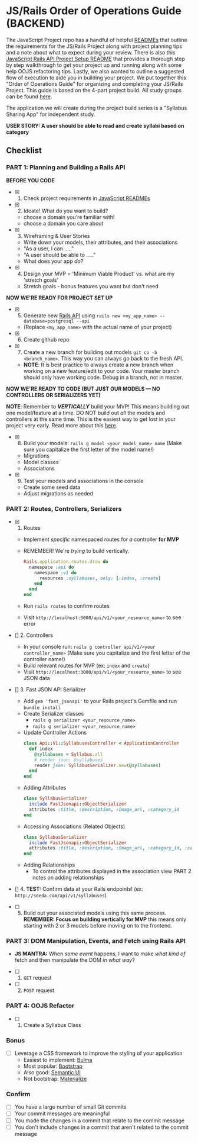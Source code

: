# JS/Rails Order of Operations Guide (BACKEND)

The JavaScript Project repo has a handful of helpful [READMEs](https://github.com/learn-co-students/js-spa-project-instructions-online-web-sp-000) that outline the requirements for the JS/Rails Project along with project planning tips and a note about what to expect during your review. There is also this [JavaScript Rails API Project Setup README](https://github.com/learn-co-curriculum/mod3-project-week-setup-example) that provides a thorough step by step walkthrough to get your project up and running along with some help OOJS refactoring tips. Lastly, we also wanted to outline a suggested flow of execution to aide you in building your project. We put together this "Order of Operations Guide" for organizing and completing your JS/Rails Project. This guide is based on the 4-part project build. All study groups can be found [here](https://learn.co/study-groups).

The application we will create during the project build series is a "Syllabus Sharing App" for independent study.

 **USER STORY: A user should be able to read and create syllabi based on category**

## Checklist

### PART 1: Planning and Building a Rails API

**BEFORE YOU CODE**
- [x] 1. Check project requirements in [JavaScript READMEs](https://github.com/learn-co-students/js-spa-project-instructions-online-web-sp-000)
- [x] 2. Ideate! What do you want to build?
    - choose a domain you're familiar with!
    - choose a domain you care about
- [x] 3. Wireframing & User Stories
    - Write down your models, their attributes, and their associations
    - "As a user, I can ....."
    - "A user should be able to ....."
    - What does your app _do_?
- [x] 4. Design your MVP = 'Minimum Viable Product' vs. what are my 'stretch goals'
    - Stretch goals - bonus features you want but don't need

**NOW WE'RE READY FOR PROJECT SET UP**

- [x] 5. Generate new [Rails API](https://edgeguides.rubyonrails.org/api_app.html) using `rails new <my_app_name> --database=postgresql --api`
    - (Replace `<my_app_name>` with the actual name of your project)
- [x] 6. Create github repo
- [x] 7. Create a new branch for building out models `git co -b <branch_name>`. This way you can always go back to the fresh API.
    - **NOTE**: It is best practice to always create a new branch when working on a new feature/edit to your code. Your master branch should only have working code. Debug in a branch, not in master.

**NOW WE'RE READY TO CODE (BUT JUST OUR MODELS — NO CONTROLLERS OR SERIALIZERS YET)**

**NOTE**: Remember to _**VERTICALLY**_ build your MVP! This means building out one model/feature at a time. DO NOT build out _all_ the models and controllers at the same time. This is the easiest way to get lost in your project very early. Read more about this [here](https://github.com/learn-co-students/js-spa-project-instructions-online-web-sp-000/blob/master/project-planning-tips.md#build-vertically-not-horizontallys).

- [X] 8. Build your models: `rails g model <your_model_name> name` (Make sure you capitalize the first letter of the model name!)
    - Migrations
    - Model classes
    - Associations
- [X] 9. Test your models and associations in the console
    - Create some seed data
    - Adjust migrations as needed


### PART 2: Routes, Controllers, Serializers

- [X] 1. Routes
    - Implement _specific_ namespaced routes for _a_ controller **for MVP**
    - REMEMBER! We're _trying_ to build vertically.

      ```ruby
      Rails.application.routes.draw do
        namespace :api do
          namespace :v1 do
            resources :syllabuses, only: [:index, :create]
          end
        end
      end
      ```
    - Run `rails routes` to confirm routes
    - Visit `http://localhost:3000/api/v1/<your_resource_name>` to see error


- [] 2. Controllers
    - In your console run: `rails g controller api/v1/<your controller_name>` (Make sure you capitalize and the first letter of the controller name!)
    - Build relevant routes for MVP (ex: `index` and `create`)
    - Visit `http://localhost:3000/api/v1/<your_resource_name>` to see JSON data

- [] 3. Fast JSON API Serializer
    - Add `gem 'fast_jsonapi'` to your Rails project's Gemfile and run `bundle install`
    - Create Serializer classes
      - `rails g serializer <your_resource_name>`
      - `rails g serializer <your_resource_name>`
    - Update Controller Actions
        ```ruby
        class Api::V1::SyllabusesController < ApplicationController
          def index
            @syllabuses = Syllabus.all
            # render json: @syllabuses
            render json: SyllabusSerializer.new(@syllabuses)
          end
        end
        ```
    - Adding Attributes
        ```ruby
        class SyllabusSerializer
          include FastJsonapi::ObjectSerializer
          attributes :title, :description, :image_url, :category_id
        end
        ```
    - Accessing Associations (Related Objects)
        ```ruby
        class SyllabusSerializer
          include FastJsonapi::ObjectSerializer
          attributes :title, :description, :image_url, :category_id, :category
        end
        ```
    - Adding Relationships
        - To control the attributes displayed in the association view PART 2 notes on adding relationships


- [] 4. **TEST:** Confirm data at your Rails endpoints! (ex: `http://seeda.com/api/v1/syllabuses`)
- [ ] 5. Build out your associated models using this same process. **REMEMBER: Focus on building vertically for MVP** this means only starting with 2 or 3 models before moving on to the frontend.


### PART 3: DOM Manipulation, Events, and Fetch using Rails API
- **JS MANTRA:** When _some event_ happens, I want to make _what kind of_ fetch and then manipulate the DOM _in what way_?
- [ ] 1. `GET` request
- [ ] 2. `POST` request

### PART 4: OOJS Refactor
- [ ] 1. Create a Syllabus Class

### Bonus
- [ ] Leverage a CSS framework to improve the styling of your application
  - Easiest to implement: [Bulma](https://bulma.io/)
  - Most popular: [Bootstrap](https://getbootstrap.com/)
  - Also good: [Semantic UI](https://semantic-ui.com/)
  - Not bootstrap: [Materialize](https://materializecss.com/)

### Confirm
- [ ] You have a large number of small Git commits
- [ ] Your commit messages are meaningful
- [ ] You made the changes in a commit that relate to the commit message
- [ ] You don't include changes in a commit that aren't related to the commit message